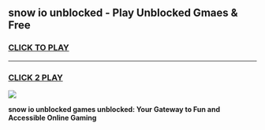 
## snow io unblocked - Play Unblocked Gmaes & Free
<h3>
<a href="https://news.freeplayer.one?title=snow_io_unblocked&ref=23F">CLICK TO PLAY</a></h3>
<hr>

<h3>
<a href="https://news.freeplayer.one?title=snow_io_unblocked&ref=23F">CLICK 2 PLAY</a>
  
</h3>

<a href="https://news.freeplayer.one?title=snow_io_unblocked&ref=23F/"><img src="https://clearcache.store/games.png"></a>


**snow io unblocked games unblocked: Your Gateway to Fun and Accessible Online Gaming**
